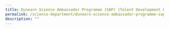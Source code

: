 ```yaml
---
title: Dunearn Science Ambassador Programme (SAP) (Talent Development Programme)
permalink: /science-department/dunearn-science-ambassador-programme-sap-talent-development-programme
description: ""
---
```

